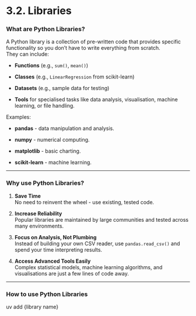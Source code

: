 # 3.2. Libraries

### What are Python Libraries?
A Python library is a collection of pre-written code that provides specific functionality so you don’t have to write everything from scratch.  
They can include:

- **Functions** (e.g., `sum()`, `mean()`)

- **Classes** (e.g., `LinearRegression` from scikit-learn)

- **Datasets** (e.g., sample data for testing)

- **Tools** for specialised tasks like data analysis, visualisation, machine learning, or file handling.

Examples:
- **pandas** - data manipulation and analysis.

- **numpy** - numerical computing.

- **matplotlib** - basic charting.

- **scikit-learn** - machine learning.

---

### Why use Python Libraries?

1. **Save Time**  
   No need to reinvent the wheel - use existing, tested code.

2. **Increase Reliability**  
   Popular libraries are maintained by large communities and tested across many environments.

3. **Focus on Analysis, Not Plumbing**  
   Instead of building your own CSV reader, use `pandas.read_csv()` and spend your time interpreting results.

4. **Access Advanced Tools Easily**  
   Complex statistical models, machine learning algorithms, and visualisations are just a few lines of code away.

---

### How to use Python Libraries

uv add {library name}